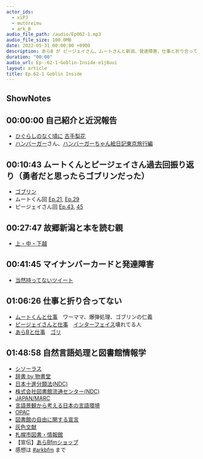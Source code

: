 ```yaml
---
actor_ids:
  - xiPJ
  - mutoreimu
  - ark_B
audio_file_path: /audio/Ep062-1.mp3
audio_file_size: 100.0MB
date: 2022-05-31 00:00:00 +0900
description: あらB が ピージェイさん、ムートさんと新潟、発達障害、仕事と折り合ってない、自然言語処理と図書館情報学などについて話しました（前編）。
duration: "00:00"
audio_url: Ep--62-1-Goblin-Inside-e1j8uui
layout: article
title: Ep.62-1 Goblin Inside
---
```

## ShowNotes

## 00:00:00 自己紹介と近況報告

* [ひぐらしのなく頃に](http://d.hatena.ne.jp/keyword/%A4%D2%A4%B0%A4%E9%A4%B7%A4%CE%A4%CA%A4%AF%BA%A2%A4%CB) [古手梨花](https://dic.pixiv.net/a/%E5%8F%A4%E6%89%8B%E6%A2%A8%E8%8A%B1)
* [ハンバーガー](https://twitter.com/HundredBurger)さん、[ハンバーガーちゃん絵日記東京旅行編](https://www.pixiv.net/artworks/80202723)
    

## 00:10:43 ムートくんとピージェイさん過去回振り返り（勇者だと思ったらゴブリンだった）

* [ゴブリン](https://ja.wikipedia.org/wiki/%E3%82%B4%E3%83%96%E3%83%AA%E3%83%B3)
* ムートくん回 [Ep.21](https://anchor.fm/arkbfm/episodes/Ep--21-Pedophelia-living-next-door-e13sg8t), [Ep.29](https://anchor.fm/arkbfm/episodes/Ep--29-My-new-gear-e17hl3d)
* ピージェイさん回 [Ep.43](https://anchor.fm/arkbfm/episodes/Ep--43-Piijey-loves-themself-e1bu41c), [45](https://anchor.fm/arkbfm/episodes/Ep--45-Wild-mushrooms-e1c0j6k)
    

## 00:27:47 故郷新潟と本を読む親

* [上・中・下越](https://aganokj.jimdofree.com/2014/05/16/%E4%B8%8A-%E4%B8%AD-%E4%B8%8B%E8%B6%8A/)

## 00:41:45 マイナンバーカードと発達障害

* [当然持ってないツイート](https://twitter.com/mutoreimu/status/1521010891336130561)

## 01:06:26 仕事と折り合ってない

* [ムートくんと仕事](https://twitter.com/mutoreimu/status/1480816982962630661)　ワーママ、爆弾処理、ゴブリンの仁義
* [ピージェイさんと仕事](https://twitter.com/xiPJ/status/1524704175480733696)　[インターフェイス](http://d.hatena.ne.jp/keyword/%A5%A4%A5%F3%A5%BF%A1%BC%A5%D5%A5%A7%A5%A4%A5%B9)壊れてる人
* [あらBと仕事](https://twitter.com/ark_B/status/1506937500362702850)　[ゴリ](https://dic.pixiv.net/a/%E8%B5%A4%E6%9C%A8%E5%89%9B%E6%86%B2)

## 01:48:58 自然言語処理と図書館情報学

* [シソーラス](https://ja.wikipedia.org/wiki/%E3%82%B7%E3%82%BD%E3%83%BC%E3%83%A9%E3%82%B9)
* [辞書 by 物書堂](https://www.monokakido.jp/ja/dictionaries/app/index.html)
* [日本十進分類法(NDC)](https://ja.wikipedia.org/wiki/%E6%97%A5%E6%9C%AC%E5%8D%81%E9%80%B2%E5%88%86%E9%A1%9E%E6%B3%95)
* [株式会社図書館流通センター(NDC)](https://www.trc.co.jp/)
* [JAPAN/MARC](https://www.ndl.go.jp/jp/data/catstandards/jm/index.html)
* [言語景観から考える日本の言語環境](https://www.amazon.co.jp/dp/4861107938)
* [OPAC](https://ja.wikipedia.org/wiki/OPAC)
* [図書館の自由に関する宣言](http://www.jla.or.jp/library/gudeline/tabid/232/Default.aspx)
* [灰色文献](https://kotobank.jp/word/%E7%81%B0%E8%89%B2%E6%96%87%E7%8C%AE-1703555)
* [札幌市図書・情報館](https://www.sapporo-community-plaza.jp/library.html)
* 【宣伝】[あらBfmショップ](https://arkbfm.base.shop/)
* [](https://arkbfm.base.shop/)感想は [#arkbfm](https://twitter.com/search?q=%23arkbfm&src=typed_query&f=live) まで